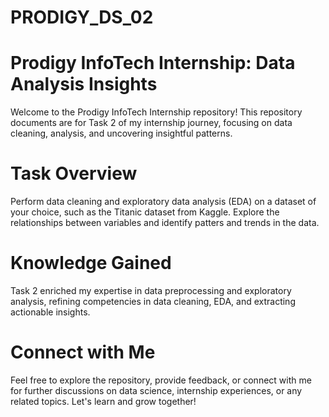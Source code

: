 # PRODIGY_DS_02

# Prodigy InfoTech Internship: Data Analysis Insights
Welcome to the Prodigy InfoTech Internship repository! This repository documents are for Task 2 of my internship journey, focusing on data cleaning, analysis, and uncovering insightful patterns.

# Task Overview
Perform data cleaning and exploratory data analysis (EDA) on a dataset of your choice, such as the Titanic dataset from Kaggle. Explore the relationships between variables and identify patters and trends in the data.

# Knowledge Gained
Task 2 enriched my expertise in data preprocessing and exploratory analysis, refining competencies in data cleaning, EDA, and extracting actionable insights.

# Connect with Me
Feel free to explore the repository, provide feedback, or connect with me for further discussions on data science, internship experiences, or any related topics. Let's learn and grow together!
